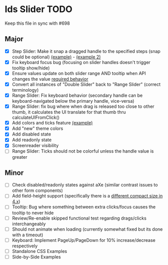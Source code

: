 # Ids Slider TODO

Keep this file in sync with #698

## Major

- [x] Step Slider: Make it snap a dragged handle to the specified steps (snap could be optional) [(example)](https://main-enterprise.demo.design.infor.com/components/slider/example-stepping.html) - [(example 2)](https://main-enterprise.demo.design.infor.com/components/slider/test-options.html)
- [x] Fix keyboard focus bug (focusing on slider handles doesn't trigger tooltip show/hide)
- [x] Ensure values update on both slider range AND tooltip when API changes the value [required behavior](https://main-enterprise.demo.design.infor.com/components/slider/example-tooltip-onload-and-textbox.html)
- [x] Convert all instances of "Double Slider" back to "Range Slider" (correct terminology)
- [x] Range Slider: Fix keyboard behavior (secondary handle can be keyboard-navigated below the primary handle, vice-versa)
- [x] Range Slider: fix bug where when drag is released too close to other thumb, it calculates the UI translate for that thumb thru calculateUIFromClick()
- [x] Add colors and ticks feature [(example)](https://main-enterprise.demo.design.infor.com/components/slider/example-colors-and-ticks.html)
- [x] Add "new" theme colors
- [x] Add disabled state
- [x] Add readonly state
- [x] Screenreader visibility
- [ ] Range Slider: Ticks should not be colorful unless the handle value is greater
## Minor

- [ ] Check disabled/readonly states against aXe (similar contrast issues to other form components)
- [ ] Add field-height support (specifically there is a [different compact size in 4.x](https://main-enterprise.demo.design.infor.com/components/slider/example-short.html))
- [ ] Tooltip: Bug where something between extra clicks/focus causes the tooltip to never hide
- [ ] Review/Re-enable skipped functional test regarding drags/clicks interchangeably
- [ ] Should not animate when loading (currently somewhat fixed but its done with a timeout)
- [ ] Keyboard: Implement PageUp/PageDown for 10% increase/decrease respectively
- [ ] Standalone CSS Examples
- [ ] Side-by-Side Examples
